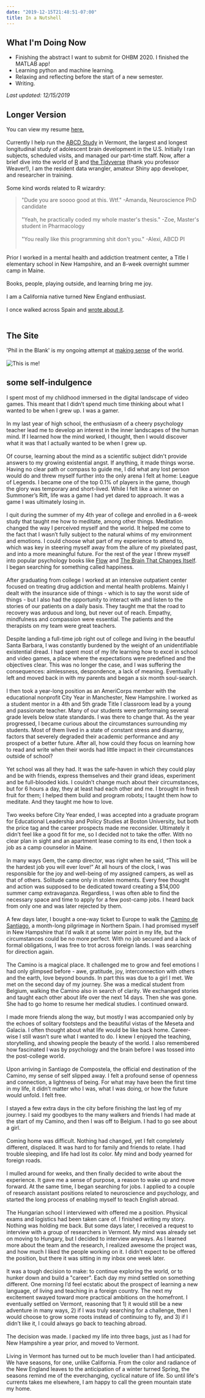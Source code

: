 ```yaml
---
date: "2019-12-15T21:48:51-07:00"
title: In a Nutshell
---
```


## What I'm Doing Now

* Finishing the abstract I want to submit for OHBM 2020. I finished the MATLAB app!
* Learning python and machine learning.
* Relaxing and reflecting before the start of a new semester.
* Writing.

_Last updated: 12/15/2019_

## Longer Version

You can view my resume [here.](/resume)
<br><br>
Currently I help run the [ABCD Study](https://abcdstudy.org) in Vermont, the largest and longest longitudinal study of adolescent brain development in the U.S. Initially I ran subjects, scheduled visits, and managed our part-time staff. Now, after a brief dive into the world of [R](https://www.r-project.org/) and [the Tidyverse](https://www.tidyverse.org/packages/) (thank you professor Weaver!), I am the resident data wrangler, amateur Shiny app developer, and researcher in training. 
<br><br>
Some kind words related to R wizardry:

> "Dude you are soooo good at this. Wtf." -Amanda, Neuroscience PhD candidate <br><br>
> "Yeah, he practically coded my whole master's thesis." -Zoe, Master's student in Pharmacology<br><br>
> "You really like this programming shit don't you." -Alexi, ABCD PI<br><br>

Prior I worked in a mental health and addiction treatment center, a Title I elementary school in New Hampshire, and an 8-week overnight summer camp in Maine.
<br><br>
Books, people, playing outside, and learning bring me joy.
<br><br>
I am a California native turned New England enthusiast.
<br><br>
I once walked across Spain and [wrote about it](https://philintheblank.me/tags/camino-de-santiago/).
<br><br>

## The Site

'Phil in the Blank' is my ongoing attempt at [making sense](https://www.brainpickings.org/figuring/) of the world.
<br><br>
![This is me!](/photos/phil.jpg)

## some self-indulgence

I spent most of my childhood immersed in the digital landscape of video games. This meant that I didn’t spend much time thinking about what I wanted to be when I grew up. I was a gamer. 
<br><br>
In my last year of high school, the enthusiasm of a cheery psychology teacher lead me to develop an interest in the inner landscapes of the human mind. If I learned how the mind worked, I thought, then I would discover what it was that I actually wanted to be when I grew up.
<br><br>
Of course, learning about the mind as a scientific subject didn't provide answers to my growing existential angst. If anything, it made things worse. Having no clear path or compass to guide me, I did what any lost person would do and threw myself further into the only arena I felt at home: League of Legends. I became one of the top 0.1% of players in the game, though the glory was temporary and short-lived. While I felt like a winner on Summoner’s Rift, life was a game I had yet dared to approach. It was a game I was ultimately losing in.
<br><br>
I quit during the summer of my 4th year of college and enrolled in a 6-week study that taught me how to meditate, among other things. Meditation changed the way I perceived myself and the world. It helped me come to the fact that I wasn’t fully subject to the natural whims of my environment and emotions. I could choose what part of my experience to attend to, which was key in steering myself away from the allure of my pixelated past, and into a more meaningful future. For the rest of the year I threw myself into popular psychology books like [Flow](https://www.ted.com/talks/mihaly_csikszentmihalyi_on_flow) and [The Brain That Changes Itself](http://www.normandoidge.com/?page_id=1259). I began searching for something called happiness.
<br><br>
After graduating from college I worked at an intensive outpatient center focused on treating drug addiction and mental health problems. Mainly I dealt with the insurance side of things - which is to say the worst side of things - but I also had the opportunity to interact with and listen to the stories of our patients on a daily basis. They taught me that the road to recovery was arduous and long, but never out of reach. Empathy, mindfulness and compassion were essential. The patients and the therapists on my team were great teachers.
<br><br>
Despite landing a full-time job right out of college and living in the beautful Santa Barbara, I was constantly burdened by the weight of an unidentifiable existential dread. I had spent most of my life learning how to excel in school and video games, a place where the expectations were predefined and the objectives clear. This was no longer the case, and I was suffering the consequences: aimlessness, despondence, a lack of meaning. Eventually I left and moved back in with my parents and began a six month soul-search.
<br><br>
I then took a year-long position as an AmeriCorps member with the educational nonprofit City Year in Manchester, New Hampshire. I worked as a student mentor in a 4th and 5th grade Title I classroom lead by a young and passionate teacher. Many of our students were performaing several grade levels below state standards. I was there to change that. As the year progressed, I became curious about the circumstances surrounding my students. Most of them lived in a state of constant stress and disarray, factors that severely degraded their academic performance and any prospect of a better future. After all, how could they focus on learning how to read and write when their words had little impact in their circumstances outside of school?
<br><br>
Yet school was all they had. It was the safe-haven in which they could play and be with friends, express themselves and their grand ideas, experiment and be full-blooded kids. I couldn’t change much about their circumstances, but for 6 hours a day, they at least had each other and me. I brought in fresh fruit for them; I helped them build and program robots; I taught them how to meditate. And they taught me how to love.
<br><br>
Two weeks before City Year ended, I was accepted into a graduate program for Educational Leadership and Policy Studies at Boston University, but both the price tag and the career prospects made me reconsider. Ultimately it didn’t feel like a good fit for me, so I decided not to take the offer. With no clear plan in sight and an apartment lease coming to its end, I then took a job as a camp counselor in Maine.
<br><br>
In many ways Gem, the camp director, was right when he said, “This will be the hardest job you will ever love!” At all hours of the clock, I was responsible for the joy and well-being of my assigned campers, as well as that of others. Solitude came only in stolen moments. Every free thought and action was supposed to be dedicated toward creating a $14,000 summer camp extravaganza. Regardless, I was often able to find the necessary space and time to apply for a few post-camp jobs. I heard back from only one and was later rejected by them.
<br><br>
A few days later, I bought a one-way ticket to Europe to walk the [Camino de Santiago](https://philintheblank.me/tags/camino-de-santiago/), a month-long pilgrimage in Northern Spain. I had promised myself in New Hampshire that I’d walk it at some later point in my life, but the circumstances could be no more perfect. With no job secured and a lack of formal obligations, I was free to trot across foreign lands. I was searching for direction again.
<br><br>
The Camino is a magical place. It challenged me to grow and feel emotions I had only glimpsed before - awe, gratitude, joy, interconnection with others and the earth, love beyond bounds. In part this was due to a girl I met. We met on the second day of my journey. She was a medical student from Belgium, walking the Camino also in search of clarity. We exchanged stories and taught each other about life over the next 14 days. Then she was gone. She had to go home to resume her medical studies. I continued onward.
<br><br>
I made more friends along the way, but mostly I was accompanied only by the echoes of solitary footsteps and the beautiful vistas of the Meseta and Galacia. I often thought about what life would be like back home. Career-wise I still wasn’t sure what I wanted to do. I knew I enjoyed the teaching, storytelling, and showing people the beauty of the world. I also remembered how fascinated I was by psychology and the brain before I was tossed into the post-college world.
<br><br>
Upon arriving in Santiago de Compostela, the official end destination of the Camino, my sense of self slipped away. I felt a profound sense of openness and connection, a lightness of being. For what may have been the first time in my life, it didn’t matter who I was, what I was doing, or how the future would unfold. I felt free.
<br><br>
I stayed a few extra days in the city before finishing the last leg of my journey. I said my goodbyes to the many walkers and friends I had made at the start of my Camino, and then I was off to Belgium. I had to go see about a girl.
<br><br>
Coming home was difficult. Nothing had changed, yet I felt completely different, displaced. It was hard to for family and friends to relate. I had trouble sleeping, and life had lost its color. My mind and body yearned for foreign roads.
<br><br>
I mulled around for weeks, and then finally decided to write about the experience. It gave me a sense of purpose, a reason to wake up and move forward. At the same time, I began searching for jobs. I applied to a couple of research assistant positions related to neuroscience and psychology, and started the long process of enabling myself to teach English abroad.
<br><br>
The Hungarian school I interviewed with offered me a position. Physical exams and logistics had been taken care of. I finished writing my story. Nothing was holding me back. But some days later, I received a request to interview with a group of researchers in Vermont. My mind was already set on moving to Hungary, but I decided to interview anyways. As I learned more about the team and the research, I realized awesome the project was, and how much I liked the people working on it. I didn’t expect to be offered the position, but there it was sitting in my inbox one week later.
<br><br>
It was a tough decision to make: to continue exploring the world, or to hunker down and build a "career". Each day my mind settled on something different. One morning I’d feel ecstatic about the prospect of learning a new language, of living and teaching in a foreign country. The next my excitement swayed toward more practical ambitions on the homefront. I eventually settled on Vermont, reasoning that 1) it would still be a new adventure in many ways, 2) if I was truly searching for a challenge, then I would choose to grow some roots instead of continuing to fly, and 3) if I didn’t like it, I could always go back to teaching abroad. 
<br><br>
The decision was made. I packed my life into three bags, just as I had for New Hampshire a year prior, and moved to Vermont.
<br><br>
Living in Vermont has turned out to be much lovelier than I had anticipated. We have seasons, for one, unlike California. From the color and radiance of the New England leaves to the anticipation of a winter turned Spring, the seasons remind me of the everchanging, cyclical nature of life. So until life's currents takes me elsewhere, I am happy to call the green mountain state my home.